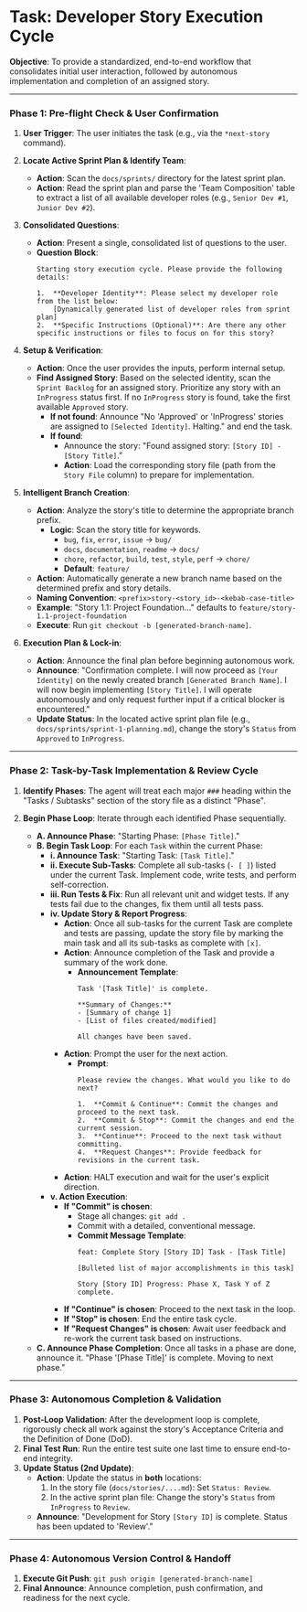 # Task: Developer Story Execution Cycle

**Objective**: To provide a standardized, end-to-end workflow that consolidates initial user interaction, followed by autonomous implementation and completion of an assigned story.

---

### **Phase 1: Pre-flight Check & User Confirmation**

1.  **User Trigger**: The user initiates the task (e.g., via the `*next-story` command).

2.  **Locate Active Sprint Plan & Identify Team**:
    -   **Action**: Scan the `docs/sprints/` directory for the latest sprint plan.
    -   **Action**: Read the sprint plan and parse the 'Team Composition' table to extract a list of all available developer roles (e.g., `Senior Dev #1`, `Junior Dev #2`).

3.  **Consolidated Questions**:
    -   **Action**: Present a single, consolidated list of questions to the user.
    -   **Question Block**:
        ```
        Starting story execution cycle. Please provide the following details:

        1.  **Developer Identity**: Please select my developer role from the list below:
            [Dynamically generated list of developer roles from sprint plan]
        2.  **Specific Instructions (Optional)**: Are there any other specific instructions or files to focus on for this story?
        ```

4.  **Setup & Verification**:
    -   **Action**: Once the user provides the inputs, perform internal setup.
    -   **Find Assigned Story**: Based on the selected identity, scan the `Sprint Backlog` for an assigned story. Prioritize any story with an `InProgress` status first. If no `InProgress` story is found, take the first available `Approved` story.
        -   **If not found**: Announce "No 'Approved' or 'InProgress' stories are assigned to `[Selected Identity]`. Halting." and end the task.
        -   **If found**: 
            - Announce the story: "Found assigned story: `[Story ID] - [Story Title]`."
            - **Action**: Load the corresponding story file (path from the `Story File` column) to prepare for implementation.

5.  **Intelligent Branch Creation**:
    -   **Action**: Analyze the story's title to determine the appropriate branch prefix.
        - **Logic**: Scan the story title for keywords.
            - `bug`, `fix`, `error`, `issue` -> `bug/`
            - `docs`, `documentation`, `readme` -> `docs/`
            - `chore`, `refactor`, `build`, `test`, `style`, `perf` -> `chore/`
            - **Default**: `feature/`
    -   **Action**: Automatically generate a new branch name based on the determined prefix and story details.
    -   **Naming Convention**: `<prefix>story-<story_id>-<kebab-case-title>`
    -   **Example**: "Story 1.1: Project Foundation..." defaults to `feature/story-1.1-project-foundation`
    -   **Execute**: Run `git checkout -b [generated-branch-name]`.

6.  **Execution Plan & Lock-in**:
    -   **Action**: Announce the final plan before beginning autonomous work.
    -   **Announce**: "Confirmation complete. I will now proceed as `[Your Identity]` on the newly created branch `[Generated Branch Name]`. I will now begin implementing `[Story Title]`. I will operate autonomously and only request further input if a critical blocker is encountered."
    -   **Update Status**: In the located active sprint plan file (e.g., `docs/sprints/sprint-1-planning.md`), change the story's `Status` from `Approved` to `InProgress`.

---

### **Phase 2: Task-by-Task Implementation & Review Cycle**

1.  **Identify Phases**: The agent will treat each major `###` heading within the "Tasks / Subtasks" section of the story file as a distinct "Phase".

2.  **Begin Phase Loop**: Iterate through each identified Phase sequentially.
    -   **A. Announce Phase**: "Starting Phase: `[Phase Title]`."
    -   **B. Begin Task Loop**: For each `Task` within the current Phase:
        -   **i. Announce Task**: "Starting Task: `[Task Title]`."
        -   **ii. Execute Sub-Tasks**: Complete all sub-tasks (`- [ ]`) listed under the current Task. Implement code, write tests, and perform self-correction.
        -   **iii. Run Tests & Fix**: Run all relevant unit and widget tests. If any tests fail due to the changes, fix them until all tests pass.
        -   **iv. Update Story & Report Progress**:
            -   **Action**: Once all sub-tasks for the current Task are complete and tests are passing, update the story file by marking the main task and all its sub-tasks as complete with `[x]`.
            -   **Action**: Announce completion of the Task and provide a summary of the work done.
                -   **Announcement Template**:
                    ```
                    Task '[Task Title]' is complete.

                    **Summary of Changes:**
                    - [Summary of change 1]
                    - [List of files created/modified]

                    All changes have been saved.
                    ```
            -   **Action**: Prompt the user for the next action.
                -   **Prompt**:
                    ```
                    Please review the changes. What would you like to do next?

                    1.  **Commit & Continue**: Commit the changes and proceed to the next task.
                    2.  **Commit & Stop**: Commit the changes and end the current session.
                    3.  **Continue**: Proceed to the next task without committing.
                    4.  **Request Changes**: Provide feedback for revisions in the current task.
                    ```
            -   **Action**: HALT execution and wait for the user's explicit direction.
        -   **v. Action Execution**:
            -   **If "Commit" is chosen**:
                -   Stage all changes: `git add .`
                -   Commit with a detailed, conventional message.
                -   **Commit Message Template**:
                    ```
                    feat: Complete Story [Story ID] Task - [Task Title]

                    [Bulleted list of major accomplishments in this task]

                    Story [Story ID] Progress: Phase X, Task Y of Z complete.
                    ```
            -   **If "Continue" is chosen**: Proceed to the next task in the loop.
            -   **If "Stop" is chosen**: End the entire task cycle.
            -   **If "Request Changes" is chosen**: Await user feedback and re-work the current task based on instructions.
    -   **C. Announce Phase Completion**: Once all tasks in a phase are done, announce it. "Phase '[Phase Title]' is complete. Moving to next phase."

---

### **Phase 3: Autonomous Completion & Validation**

1.  **Post-Loop Validation**: After the development loop is complete, rigorously check all work against the story's Acceptance Criteria and the Definition of Done (DoD).
2.  **Final Test Run**: Run the entire test suite one last time to ensure end-to-end integrity.
3.  **Update Status (2nd Update)**:
    -   **Action**: Update the status in **both** locations:
        1.  In the story file (`docs/stories/....md`): Set `Status: Review`.
        2.  In the active sprint plan file: Change the story's `Status` from `InProgress` to `Review`.
    -   **Announce**: "Development for Story `[Story ID]` is complete. Status has been updated to 'Review'."

---

### **Phase 4: Autonomous Version Control & Handoff**

1.  **Execute Git Push**: `git push origin [generated-branch-name]`
2.  **Final Announce**: Announce completion, push confirmation, and readiness for the next cycle. 